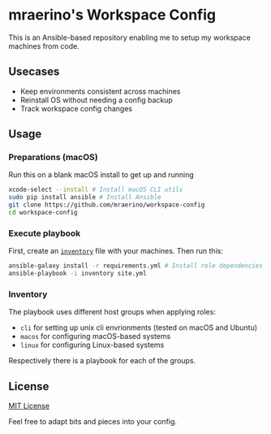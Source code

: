 # mraerino's Workspace Config

This is an Ansible-based repository enabling me to setup my workspace machines from code.

## Usecases

- Keep environments consistent across machines
- Reinstall OS without needing a config backup
- Track workspace config changes

## Usage

### Preparations (macOS)

Run this on a blank macOS install to get up and running

```bash
xcode-select --install # Install macOS CLI utils
sudo pip install ansible # Install Ansible
git clone https://github.com/mraerino/workspace-config
cd workspace-config
```

### Execute playbook

First, create an [`inventory`](http://docs.ansible.com/ansible/latest/intro_inventory.html) file with your machines.
Then run this:

```bash
ansible-galaxy install -r requirements.yml # Install role dependencies
ansible-playbook -i inventory site.yml
```

### Inventory

The playbook uses different host groups when applying roles:

- `cli` for setting up unix cli envrionments (tested on macOS and Ubuntu)
- `macos` for configuring macOS-based systems
- `linux` for configuring Linux-based systems

Respectively there is a playbook for each of the groups.

## License

[MIT License](/LICENSE)

Feel free to adapt bits and pieces into your config.
